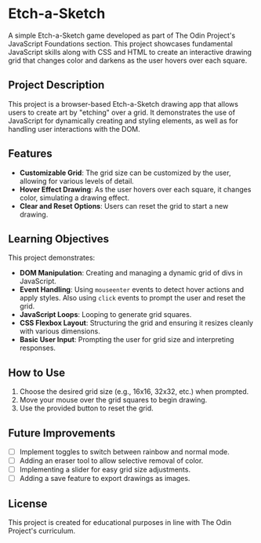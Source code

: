 # Etch-a-Sketch

A simple Etch-a-Sketch game developed as part of The Odin Project's JavaScript Foundations section. This project showcases fundamental JavaScript skills along with CSS and HTML to create an interactive drawing grid that changes color and darkens as the user hovers over each square.

## Project Description

This project is a browser-based Etch-a-Sketch drawing app that allows users to create art by "etching" over a grid. It demonstrates the use of JavaScript for dynamically creating and styling elements, as well as for handling user interactions with the DOM.

## Features

-   **Customizable Grid**: The grid size can be customized by the user, allowing for various levels of detail.
-   **Hover Effect Drawing**: As the user hovers over each square, it changes color, simulating a drawing effect.
-   **Clear and Reset Options**: Users can reset the grid to start a new drawing.

## Learning Objectives

This project demonstrates:

-   **DOM Manipulation**: Creating and managing a dynamic grid of divs in JavaScript.
-   **Event Handling**: Using `mouseenter` events to detect hover actions and apply styles. Also using `click` events to prompt the user and reset the grid.
-   **JavaScript Loops**: Looping to generate grid squares.
-   **CSS Flexbox Layout**: Structuring the grid and ensuring it resizes cleanly with various dimensions.
-   **Basic User Input**: Prompting the user for grid size and interpreting responses.

## How to Use

1. Choose the desired grid size (e.g., 16x16, 32x32, etc.) when prompted.
2. Move your mouse over the grid squares to begin drawing.
3. Use the provided button to reset the grid.

## Future Improvements

-   [ ] Implement toggles to switch between rainbow and normal mode.
-   [ ] Adding an eraser tool to allow selective removal of color.
-   [ ] Implementing a slider for easy grid size adjustments.
-   [ ] Adding a save feature to export drawings as images.

## License

This project is created for educational purposes in line with The Odin Project's curriculum.
